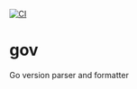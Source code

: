 [![CI](https://github.com/qba73/gov/actions/workflows/go.yml/badge.svg)](https://github.com/qba73/gov/actions/workflows/go.yml)

# gov
Go version parser and formatter
